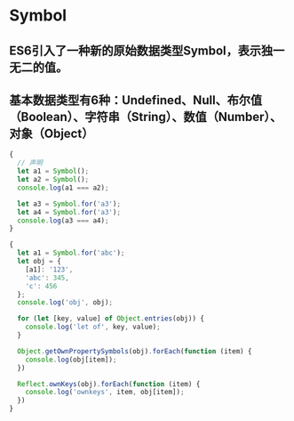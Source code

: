 # Symbol

## ES6引入了一种新的原始数据类型Symbol，表示独一无二的值。
## 基本数据类型有6种：Undefined、Null、布尔值（Boolean）、字符串（String）、数值（Number）、对象（Object）
```js
{
  // 声明
  let a1 = Symbol();
  let a2 = Symbol();
  console.log(a1 === a2);

  let a3 = Symbol.for('a3');
  let a4 = Symbol.for('a3');
  console.log(a3 === a4);
}

{
  let a1 = Symbol.for('abc');
  let obj = {
    [a1]: '123',
    'abc': 345,
    'c': 456
  };
  console.log('obj', obj);

  for (let [key, value] of Object.entries(obj)) {
    console.log('let of', key, value);
  }

  Object.getOwnPropertySymbols(obj).forEach(function (item) {
    console.log(obj[item]);
  })

  Reflect.ownKeys(obj).forEach(function (item) {
    console.log('ownkeys', item, obj[item]);
  })
}
```